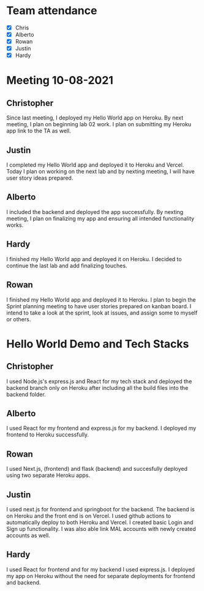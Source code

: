 # Team attendance
- [x] Chris
- [x] Alberto
- [x] Rowan
- [x] Justin
- [x] Hardy

# Meeting 10-08-2021

## Christopher
Since last meeting, I deployed my Hello World app on Heroku. By next meeting, I plan on beginning lab 02 work. I plan on submitting my Heroku app link to the TA as well.

## Justin
I completed my Hello World app and deployed it to Heroku and Vercel. Today I plan on working on the next lab and by nexting meeting, I will have user story ideas prepared.


## Alberto
I included the backend and deployed the app successfully. By nexting meeting, I plan on finalizing my app and ensuring all intended functionality works.


## Hardy
I finished my Hello World app and deployed it on Heroku. I decided to continue the last lab and add finalizing touches.


## Rowan
I finished my Hello World app and deployed it to Heroku. I plan to begin the Sprint planning meeting to have user stories prepared on kanban board. I intend to take a look at the sprint, look at issues, and assign some to myself or others.

# Hello World Demo and Tech Stacks

## Christopher 
I used Node.js's express.js and React for my tech stack and deployed the backend branch only on Heroku after including all the build files into the backend folder.

## Alberto
I used React for my frontend and express.js for my backend. I deployed my frontend to Heroku successfully. 

## Rowan 
I used Next.js, (frontend) and flask (backend) and succesfully deployed using two separate Heroku apps.

## Justin
I used next.js for frontend and springboot for the backend. The backend is on Heroku and the front end is on Vercel. I used github actions to automatically deploy to both Heroku and Vercel. I created basic Login and Sign up functionality. I was also able link MAL accounts with newly created accounts as well.

## Hardy
I used React for frontend and for my backend I used express.js. I deployed my app on Heroku without the need for separate deployments for frontend and backend.
